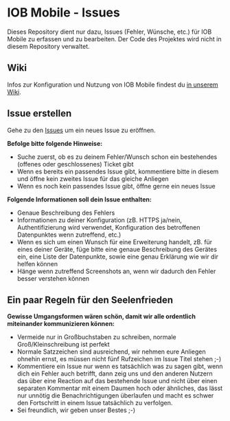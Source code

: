 # IOB Mobile - Issues
Dieses Repository dient nur dazu, Issues (Fehler, Wünsche, etc.) für IOB Mobile zu erfassen und zu bearbeiten. Der Code des Projektes wird nicht in diesem Repository verwaltet.

## Wiki
Infos zur Konfiguration und Nutzung von IOB Mobile findest du [in unserem Wiki](https://git.thweb.net/pthaler/iob-mobile/wiki/IOB+Mobile+Quickstart).

## Issue erstellen
Gehe zu den [Issues](https://github.com/peter9teufel/iobmobile-issues/issues) um ein neues Issue zu eröffnen.

**Befolge bitte folgende Hinweise:**
* Suche zuerst, ob es zu deinem Fehler/Wunsch schon ein bestehendes (offenes oder geschlossenes) Ticket gibt
* Wenn es bereits ein passendes Issue gibt, kommentiere bitte in diesem und öffne kein zweites Issue für das gleiche Anliegen
* Wenn es noch kein passendes Issue gibt, öffne gerne ein neues Issue

**Folgende Informationen soll dein Issue enthalten:**
* Genaue Beschreibung des Fehlers
* Informationen zu deiner Konfiguration (zB. HTTPS ja/nein, Authentifizierung wird verwendet, Konfiguration des betroffenen Datenpunktes wenn zutreffend, etc.)
* Wenn es sich um einen Wunsch für eine Erweiterung handelt, zB. für eines deiner Geräte, füge bitte eine genaue Beschreibung des Gerätes ein, eine Liste der Datenpunkte, sowie eine genau Erklärung wie wir dir helfen können
* Hänge wenn zutreffend Screenshots an, wenn wir dadurch den Fehler besser verstehen können

## Ein paar Regeln für den Seelenfrieden
**Gewisse Umgangsformen wären schön, damit wir alle ordentlich miteinander kommunizieren können:**
* Vermeide nur in Großbuchstaben zu schreiben, normale Groß/Kleinschreibung ist perfekt
* Normale Satzzeichen sind ausreichend, wir nehmen eure Anliegen ohnehin ernst, es müssen nicht fünf Rufzeichen im Issue Titel stehen ;-)
* Kommentiere ein Issue nur wenn es tatsächlich was zu sagen gibt, wenn dich ein Fehler auch betrifft, dann zeig uns und den anderen Nutzern das über eine Reaction auf das bestehende Issue und nicht über einen separaten Kommentar mit einem Daumen hoch oder ähnliches, das lässt nur unnötig die Benachrichtigungen überlaufen und macht es schwer den Fortschritt in einem Issue tatsächlich zu verfolgen.
* Sei freundlich, wir geben unser Bestes ;-)
